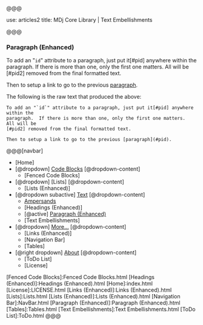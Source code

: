 @@@

use: articles2
title: MDj Core Library | Text Embellishments

@@@


### Paragraph (Enhanced)

To add an "`id`" attribute to a paragraph, just put it[#pid] anywhere within the
paragraph.  If there is more than one, only the first one matters.  All will be
[#pid2] removed from the final formatted text.

Then to setup a link to go to the previous [paragraph](#pid).

The following is the raw text that produced the above:
~~~
To add an "`id`" attribute to a paragraph, just put it[#pid] anywhere within the
paragraph.  If there is more than one, only the first one matters.  All will be
[#pid2] removed from the final formatted text.

Then to setup a link to go to the previous [paragraph](#pid).
~~~



@@@[navbar]
- [Home]
- [@dropdown] [Code Blocks](#)
[@dropdown-content]
    - [Fenced Code Blocks]
- [@dropdown] [Lists]
[@dropdown-content]
    - [Lists (Enhanced)]
- [@dropdown subactive] [Text](#)
[@dropdown-content]
    - [Ampersands]
    - [Headings (Enhanced)]
    - [@active] [Paragraph (Enhanced)](#)
    - [Text Embellishments]
- [@dropdown] [More...](#)
[@dropdown-content]
    - [Links (Enhanced)]
    - [Navigation Bar]
    - [Tables]
- [@right dropdown] [About]
[@dropdown-content]
    - [ToDo List]
    - [License]


[About]:About.html
[Ampersands]:Ampersands.html
[Fenced Code Blocks]:Fenced Code Blocks.html
[Headings (Enhanced)]:Headings (Enhanced).html
[Home]:index.html
[License]:LICENSE.html
[Links (Enhanced)]:Links (Enhanced).html
[Lists]:Lists.html
[Lists (Enhanced)]:Lists (Enhanced).html
[Navigation Bar]:NavBar.html
[Paragraph (Enhanced)]:Paragraph (Enhanced).html
[Tables]:Tables.html
[Text Embellishments]:Text Embellishments.html
[ToDo List]:ToDo.html
@@@
